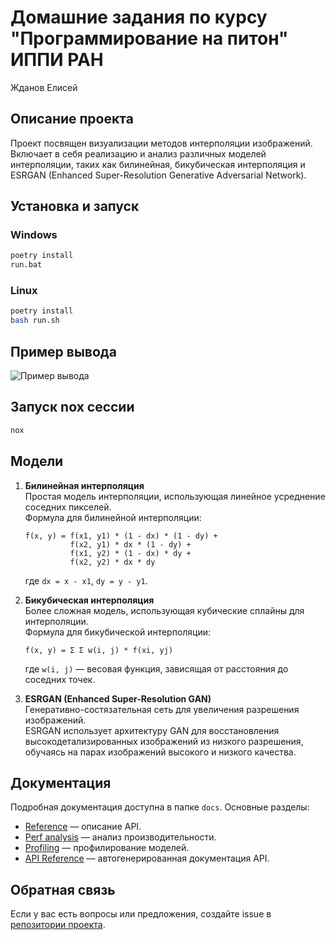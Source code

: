 # Домашние задания по курсу "Программирование на питон" ИППИ РАН

Жданов Елисей

## Описание проекта

Проект посвящен визуализации методов интерполяции изображений. Включает в себя реализацию и анализ различных моделей интерполяции, таких как билинейная, бикубическая интерполяция и ESRGAN (Enhanced Super-Resolution Generative Adversarial Network).

## Установка и запуск

### Windows

```bash
poetry install
run.bat
```

### Linux

```bash
poetry install
bash run.sh
```

## Пример вывода

![Пример вывода](https://sun9-42.userapi.com/impg/V4C16fI6WiLlIUe_f4NeBox44qA_70mNi9rceg/YlIBnjFEMUI.jpg?size=1400x700&quality=95&sign=fd6cb478dadda401087057ae503eebaf&type=album)

## Запуск nox сессии

```bash
nox
```


## Модели

1. **Билинейная интерполяция**  
    Простая модель интерполяции, использующая линейное усреднение соседних пикселей.  
    Формула для билинейной интерполяции:  

    ```
    f(x, y) = f(x1, y1) * (1 - dx) * (1 - dy) + 
              f(x2, y1) * dx * (1 - dy) + 
              f(x1, y2) * (1 - dx) * dy + 
              f(x2, y2) * dx * dy
    ```

    где `dx = x - x1`, `dy = y - y1`.

2. **Бикубическая интерполяция**  
    Более сложная модель, использующая кубические сплайны для интерполяции.  
    Формула для бикубической интерполяции:  

    ```
    f(x, y) = Σ Σ w(i, j) * f(xi, yj)
    ```

    где `w(i, j)` — весовая функция, зависящая от расстояния до соседних точек.

3. **ESRGAN (Enhanced Super-Resolution GAN)**  
    Генеративно-состязательная сеть для увеличения разрешения изображений.  
    ESRGAN использует архитектуру GAN для восстановления высокодетализированных изображений из низкого разрешения, обучаясь на парах изображений высокого и низкого качества.

## Документация

Подробная документация доступна в папке `docs`. Основные разделы:

- [Reference](docs/_build/html/Reference.html) — описание API.
- [Perf analysis](docs/_build/html/Perf.html) — анализ производительности.
- [Profiling](docs/_build/html/Profiling.html) — профилирование моделей.
- [API Reference](docs/_build/html/apidocs/index.html) — автогенерированная документация API.

## Обратная связь

Если у вас есть вопросы или предложения, создайте issue в [репозитории проекта](https://github.com/Elisey-e/IIPT_Python_25spring).